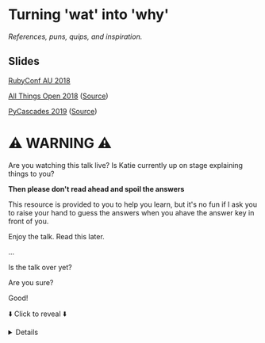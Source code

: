 # Turning 'wat' into 'why'

*References, puns, quips, and inspiration.*


## Slides

[RubyConf AU 2018](https://github.com/glasnt/talks/tree/gh-pages/2018_03_RubyConfAU/)

[All Things Open 2018](https://glasnt.com/talks/2018_10_AllThingsOpen.podium/index.html#1) ([Source](https://github.com/glasnt/talks/tree/gh-pages/2018_10_AllThingsOpen.podium))

[PyCascades 2019](https://glasnt.com/talks/2019_02_PyCascades.podium/#1) ([Source](https://github.com/glasnt/talks/tree/gh-pages/2019_02_PyCascades.podium))
	

# ⚠️  WARNING ⚠️

Are you watching this talk live? Is Katie currently up on stage explaining things to you?

**Then please don't read ahead and spoil the answers**

This resource is provided to you to help you learn, but it's no fun if I ask you to raise your hand to guess the answers when you ahave the answer key in front of you. 

Enjoy the talk. Read this later. 


...


Is the talk over yet?

Are you sure?

Good!

⬇️  Click to reveal ⬇️

<details>

PS and FYI: you may have gotten to this page from a number of different iterations of this talk. This repo serves as a catch-all for all talk variants, and may reference things that weren't included in the version of the talk you watched/attended. 

## JavaScript

### Implicit Type Coercion

```
> 4 - "2"
2
```

https://www.safaribooksonline.com/library/view/you-dont-know/9781491905159/ch04.html#implicitly-strings----numbers

> The `-` operator is defined only for numeric subtraction, so [4 - "2"] forces ["2"]'2 value to be coerced to a number

```
> 4 + "2"
42
```

https://www.safaribooksonline.com/library/view/you-dont-know/9781491905159/ch04.html#implicitly-strings----numbers

> According to the ES5 spec, section 11.6.1, the + algorithm (when an object
> value is an operand) will concatenate if either operand is either already a
> string ...


```
> 1 == "1"
True
```

https://www.safaribooksonline.com/library/view/you-dont-know/9781491905159/ch04.html#loose-equals-vs-strict-equals

> == allows coercion in the equality comparison and === disallows coercion.


http://2ality.com/2012/01/object-plus-object.html

### Addition Operator

http://www.ecma-international.org/ecma-262/9.0/index.html#sec-addition-operator-plus

https://tc39.github.io/ecma262/#prod-Block

https://tc39.github.io/ecma262/#sec-unary-plus-operator

https://twitter.com/littledan/status/1036991541154394115


## Interlude: Ducks

https://www.destroyallsoftware.com/talks/wat

## Ruby

https://ruby-doc.org/core-2.5.0/doc/syntax/precedence_rdoc.html

https://whatthefuckruby.tumblr.com/post/70164947137/irb-not-true-false-true-irb-not-true


## Haskell

http://adamesterline.com/haskell/2015/01/03/Fibonacci-in-Haskell

## Bash

https://ryanstutorials.net/bash-scripting-tutorial/bash-arithmetic.php

## Elixir

http://www.cursingthedarkness.com/2015/10/the-definitive-all-dancing-all-complete.html


## Go

### `:=`

https://golang.org/ref/spec#Short_variable_declarations

### `-128/-1=-128`

https://twitter.com/pasiphae_goals/status/923821863222079488

https://twitter.com/rozaliev/status/923919964720988166

https://golang.org/ref/spec#Operators

> The one exception to this rule is that if the dividend x is the most negative
value for the int type of x, the quotient q = x / -1 is equal to x (and r = 0)
due to two's-complement integer overflow

https://golang.org/ref/spec#Integer_overflow

## Scala

Default functionality. 

### Java

[Source](http://stackoverflow.com/a/2001861/124019)

## C++

Original research. [Explanation](https://en.wikipedia.org/wiki/Digraphs_and_trigraphs#C)

## CSS

[Source](https://twitter.com/mxstbr/status/1038416725182697472)

https://developer.mozilla.org/en-US/docs/Web/CSS/Specificity

## Perl

Source: original research. [Explanation](http://stackoverflow.com/a/14046720/124019)

## PHP

[Source](http://phpsadness.com/sad/30)

http://php.net/manual/en/language.operators.comparison.php#language.operators.comparison.ternary

## Powershell

Source: original research. [Documentation](http://fuckpowershell.tumblr.com/post/31777924330/fuck-using-standard-operands)

Now in the official powershell documentation! ✨

https://docs.microsoft.com/en-us/powershell/module/microsoft.powershell.core/about/about_redirection?view=powershell-6#potential-confusion-with-comparison-operators

## Images

'wat' duck, [wat](https://www.destroyallsoftware.com/talks/wat), Gary Bernhardt

'wat' duck, Sydney, [hofman](https://imgur.com/gallery/gqilq)

https://www.florentijnhofman.nl/


# Further Reading

[Contempt Culture](https://blog.aurynn.com/2015/12/16-contempt-culture), auyrnn shaw

[Why I love Legacy DevOps](https://recompilermag.com/issues/issue-4/why-i-love-legacy-devops/), Katie McLaughlin, [The Recompiler, Issue 4](https://recompilermag.com/issues/issue-4/)


</details>
